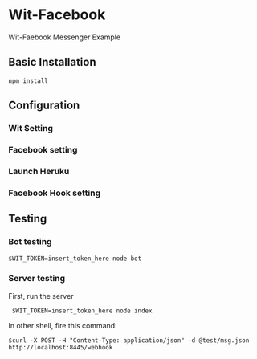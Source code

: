 # Wit-Facebook
Wit-Faebook Messenger Example 
## Basic Installation
 ```
 npm install 
 ```

## Configuration 
### Wit Setting
### Facebook setting
### Launch Heruku 
### Facebook Hook setting

## Testing
### Bot testing
 ```
 $WIT_TOKEN=insert_token_here node bot 
 ```

### Server testing
First, run the server
```
 $WIT_TOKEN=insert_token_here node index 
 ```
 In other shell, fire this command:
 ```
 $curl -X POST -H "Content-Type: application/json" -d @test/msg.json http://localhost:8445/webhook
```
 
 

